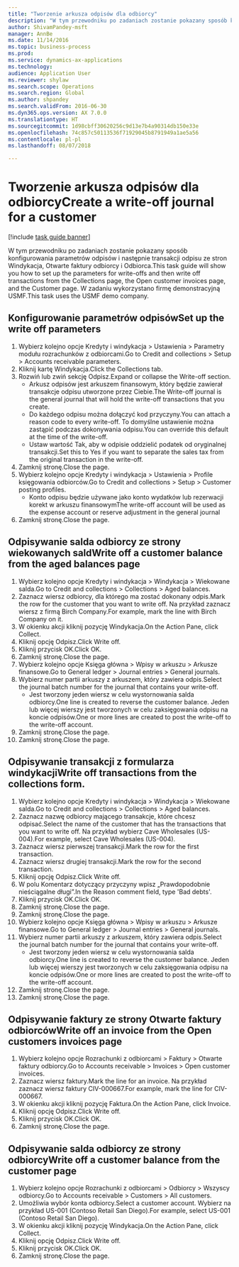 ```yaml
--- 
title: "Tworzenie arkusza odpisów dla odbiorcy"
description: "W tym przewodniku po zadaniach zostanie pokazany sposób konfigurowania parametrów odpisów i następnie transakcji odpisu ze stron Windykacja, Otwarte faktury odbiorcy i Odbiorca."
author: ShivamPandey-msft
manager: AnnBe
ms.date: 11/14/2016
ms.topic: business-process
ms.prod: 
ms.service: dynamics-ax-applications
ms.technology: 
audience: Application User
ms.reviewer: shylaw
ms.search.scope: Operations
ms.search.region: Global
ms.author: shpandey
ms.search.validFrom: 2016-06-30
ms.dyn365.ops.version: AX 7.0.0
ms.translationtype: HT
ms.sourcegitcommit: 1d98cbff30620256c9d13e7b4a90314db150e33e
ms.openlocfilehash: 74c857c50113536f71929045b8791949a1ae5a56
ms.contentlocale: pl-pl
ms.lasthandoff: 08/07/2018

---
```

# <a name="create-a-write-off-journal-for-a-customer"></a><span data-ttu-id="2dfb3-103">Tworzenie arkusza odpisów dla odbiorcy</span><span class="sxs-lookup"><span data-stu-id="2dfb3-103">Create a write-off journal for a customer</span></span>

[!include [task guide banner](../../includes/task-guide-banner.md)]

<span data-ttu-id="2dfb3-104">W tym przewodniku po zadaniach zostanie pokazany sposób konfigurowania parametrów odpisów i następnie transakcji odpisu ze stron Windykacja, Otwarte faktury odbiorcy i Odbiorca.</span><span class="sxs-lookup"><span data-stu-id="2dfb3-104">This task guide will show you how to set up the parameters for write-offs and then write off transactions from the Collections page, the Open customer invoices page, and the Customer page.</span></span> <span data-ttu-id="2dfb3-105">W zadaniu wykorzystano firmę demonstracyjną USMF.</span><span class="sxs-lookup"><span data-stu-id="2dfb3-105">This task uses the USMF demo company.</span></span>


## <a name="set-up-the-write-off-parameters"></a><span data-ttu-id="2dfb3-106">Konfigurowanie parametrów odpisów</span><span class="sxs-lookup"><span data-stu-id="2dfb3-106">Set up the write off parameters</span></span>
1. <span data-ttu-id="2dfb3-107">Wybierz kolejno opcje Kredyty i windykacja > Ustawienia > Parametry modułu rozrachunków z odbiorcami.</span><span class="sxs-lookup"><span data-stu-id="2dfb3-107">Go to Credit and collections > Setup > Accounts receivable parameters.</span></span>
2. <span data-ttu-id="2dfb3-108">Kliknij kartę Windykacja.</span><span class="sxs-lookup"><span data-stu-id="2dfb3-108">Click the Collections tab.</span></span>
3. <span data-ttu-id="2dfb3-109">Rozwiń lub zwiń sekcję Odpisz.</span><span class="sxs-lookup"><span data-stu-id="2dfb3-109">Expand or collapse the Write-off section.</span></span>
    * <span data-ttu-id="2dfb3-110">Arkusz odpisów jest arkuszem finansowym, który będzie zawierał transakcje odpisu utworzone przez Ciebie.</span><span class="sxs-lookup"><span data-stu-id="2dfb3-110">The Write-off journal is the general journal that will hold the write-off transactions that you create.</span></span>  
    * <span data-ttu-id="2dfb3-111">Do każdego odpisu można dołączyć kod przyczyny.</span><span class="sxs-lookup"><span data-stu-id="2dfb3-111">You can attach a reason code to every write-off.</span></span> <span data-ttu-id="2dfb3-112">To domyślne ustawienie można zastąpić podczas dokonywania odpisu.</span><span class="sxs-lookup"><span data-stu-id="2dfb3-112">You can override this default at the time of the write-off.</span></span>  
    * <span data-ttu-id="2dfb3-113">Ustaw wartość Tak, aby w odpisie oddzielić podatek od oryginalnej transakcji.</span><span class="sxs-lookup"><span data-stu-id="2dfb3-113">Set this to Yes if you want to separate the sales tax from the original transaction in the write-off.</span></span>  
4. <span data-ttu-id="2dfb3-114">Zamknij stronę.</span><span class="sxs-lookup"><span data-stu-id="2dfb3-114">Close the page.</span></span>
5. <span data-ttu-id="2dfb3-115">Wybierz kolejno opcje Kredyty i windykacja > Ustawienia > Profile księgowania odbiorców.</span><span class="sxs-lookup"><span data-stu-id="2dfb3-115">Go to Credit and collections > Setup > Customer posting profiles.</span></span>
    * <span data-ttu-id="2dfb3-116">Konto odpisu będzie używane jako konto wydatków lub rezerwacji korekt w arkuszu finansowym</span><span class="sxs-lookup"><span data-stu-id="2dfb3-116">The write-off account will be used as the expense account or reserve adjustment in the general journal</span></span>   
6. <span data-ttu-id="2dfb3-117">Zamknij stronę.</span><span class="sxs-lookup"><span data-stu-id="2dfb3-117">Close the page.</span></span>

## <a name="write-off-a-customer-balance-from-the-aged-balances-page"></a><span data-ttu-id="2dfb3-118">Odpisywanie salda odbiorcy ze strony wiekowanych sald</span><span class="sxs-lookup"><span data-stu-id="2dfb3-118">Write off a customer balance from the aged balances page</span></span>
1. <span data-ttu-id="2dfb3-119">Wybierz kolejno opcje Kredyty i windykacja > Windykacja > Wiekowane salda.</span><span class="sxs-lookup"><span data-stu-id="2dfb3-119">Go to Credit and collections > Collections > Aged balances.</span></span>
2. <span data-ttu-id="2dfb3-120">Zaznacz wiersz odbiorcy, dla którego ma zostać dokonany odpis.</span><span class="sxs-lookup"><span data-stu-id="2dfb3-120">Mark the row for the customer that you want to write off.</span></span> <span data-ttu-id="2dfb3-121">Na przykład zaznacz wiersz z firmą Birch Company.</span><span class="sxs-lookup"><span data-stu-id="2dfb3-121">For example, mark the line with Birch Company on it.</span></span>
3. <span data-ttu-id="2dfb3-122">W okienku akcji kliknij pozycję Windykacja.</span><span class="sxs-lookup"><span data-stu-id="2dfb3-122">On the Action Pane, click Collect.</span></span>
4. <span data-ttu-id="2dfb3-123">Kliknij opcję Odpisz.</span><span class="sxs-lookup"><span data-stu-id="2dfb3-123">Click Write off.</span></span>
5. <span data-ttu-id="2dfb3-124">Kliknij przycisk OK.</span><span class="sxs-lookup"><span data-stu-id="2dfb3-124">Click OK.</span></span>
6. <span data-ttu-id="2dfb3-125">Zamknij stronę.</span><span class="sxs-lookup"><span data-stu-id="2dfb3-125">Close the page.</span></span>
7. <span data-ttu-id="2dfb3-126">Wybierz kolejno opcje Księga główna > Wpisy w arkuszu > Arkusze finansowe.</span><span class="sxs-lookup"><span data-stu-id="2dfb3-126">Go to General ledger > Journal entries > General journals.</span></span>
8. <span data-ttu-id="2dfb3-127">Wybierz numer partii arkuszy z arkuszem, który zawiera odpis.</span><span class="sxs-lookup"><span data-stu-id="2dfb3-127">Select the journal batch number for the journal that contains your write-off.</span></span>
    * <span data-ttu-id="2dfb3-128">Jest tworzony jeden wiersz w celu wystornowania salda odbiorcy.</span><span class="sxs-lookup"><span data-stu-id="2dfb3-128">One line is created to reverse the customer balance.</span></span> <span data-ttu-id="2dfb3-129">Jeden lub więcej wierszy jest tworzonych w celu zaksięgowania odpisu na koncie odpisów.</span><span class="sxs-lookup"><span data-stu-id="2dfb3-129">One or more lines are created to post the write-off to the write-off account.</span></span>  
9. <span data-ttu-id="2dfb3-130">Zamknij stronę.</span><span class="sxs-lookup"><span data-stu-id="2dfb3-130">Close the page.</span></span>
10. <span data-ttu-id="2dfb3-131">Zamknij stronę.</span><span class="sxs-lookup"><span data-stu-id="2dfb3-131">Close the page.</span></span>

## <a name="write-off-transactions-from-the-collections-form"></a><span data-ttu-id="2dfb3-132">Odpisywanie transakcji z formularza windykacji</span><span class="sxs-lookup"><span data-stu-id="2dfb3-132">Write off transactions from the collections form.</span></span>
1. <span data-ttu-id="2dfb3-133">Wybierz kolejno opcje Kredyty i windykacja > Windykacja > Wiekowane salda.</span><span class="sxs-lookup"><span data-stu-id="2dfb3-133">Go to Credit and collections > Collections > Aged balances.</span></span>
2. <span data-ttu-id="2dfb3-134">Zaznacz nazwę odbiorcy mającego transakcje, które chcesz odpisać.</span><span class="sxs-lookup"><span data-stu-id="2dfb3-134">Select the name of the customer that has the transactions that you want to write off.</span></span> <span data-ttu-id="2dfb3-135">Na przykład wybierz Cave Wholesales (US-004).</span><span class="sxs-lookup"><span data-stu-id="2dfb3-135">For example, select Cave Wholesales (US-004).</span></span>
3. <span data-ttu-id="2dfb3-136">Zaznacz wiersz pierwszej transakcji.</span><span class="sxs-lookup"><span data-stu-id="2dfb3-136">Mark the row for the first transaction.</span></span>
4. <span data-ttu-id="2dfb3-137">Zaznacz wiersz drugiej transakcji.</span><span class="sxs-lookup"><span data-stu-id="2dfb3-137">Mark the row for the second transaction.</span></span>
5. <span data-ttu-id="2dfb3-138">Kliknij opcję Odpisz.</span><span class="sxs-lookup"><span data-stu-id="2dfb3-138">Click Write off.</span></span>
6. <span data-ttu-id="2dfb3-139">W polu Komentarz dotyczący przyczyny wpisz „Prawdopodobnie nieściągalne długi”.</span><span class="sxs-lookup"><span data-stu-id="2dfb3-139">In the Reason comment field, type 'Bad debts'.</span></span>
7. <span data-ttu-id="2dfb3-140">Kliknij przycisk OK.</span><span class="sxs-lookup"><span data-stu-id="2dfb3-140">Click OK.</span></span>
8. <span data-ttu-id="2dfb3-141">Zamknij stronę.</span><span class="sxs-lookup"><span data-stu-id="2dfb3-141">Close the page.</span></span>
9. <span data-ttu-id="2dfb3-142">Zamknij stronę.</span><span class="sxs-lookup"><span data-stu-id="2dfb3-142">Close the page.</span></span>
10. <span data-ttu-id="2dfb3-143">Wybierz kolejno opcje Księga główna > Wpisy w arkuszu > Arkusze finansowe.</span><span class="sxs-lookup"><span data-stu-id="2dfb3-143">Go to General ledger > Journal entries > General journals.</span></span>
11. <span data-ttu-id="2dfb3-144">Wybierz numer partii arkuszy z arkuszem, który zawiera odpis.</span><span class="sxs-lookup"><span data-stu-id="2dfb3-144">Select the journal batch number for the journal that contains your write-off.</span></span>
    * <span data-ttu-id="2dfb3-145">Jest tworzony jeden wiersz w celu wystornowania salda odbiorcy.</span><span class="sxs-lookup"><span data-stu-id="2dfb3-145">One line is created to reverse the customer balance.</span></span> <span data-ttu-id="2dfb3-146">Jeden lub więcej wierszy jest tworzonych w celu zaksięgowania odpisu na koncie odpisów.</span><span class="sxs-lookup"><span data-stu-id="2dfb3-146">One or more lines are created to post the write-off to the write-off account.</span></span>  
12. <span data-ttu-id="2dfb3-147">Zamknij stronę.</span><span class="sxs-lookup"><span data-stu-id="2dfb3-147">Close the page.</span></span>
13. <span data-ttu-id="2dfb3-148">Zamknij stronę.</span><span class="sxs-lookup"><span data-stu-id="2dfb3-148">Close the page.</span></span>

## <a name="write-off-an-invoice-from-the-open-customers-invoices-page"></a><span data-ttu-id="2dfb3-149">Odpisywanie faktury ze strony Otwarte faktury odbiorców</span><span class="sxs-lookup"><span data-stu-id="2dfb3-149">Write off an invoice from the Open customers invoices page</span></span>
1. <span data-ttu-id="2dfb3-150">Wybierz kolejno opcje Rozrachunki z odbiorcami > Faktury > Otwarte faktury odbiorcy.</span><span class="sxs-lookup"><span data-stu-id="2dfb3-150">Go to Accounts receivable > Invoices > Open customer invoices.</span></span>
2. <span data-ttu-id="2dfb3-151">Zaznacz wiersz faktury.</span><span class="sxs-lookup"><span data-stu-id="2dfb3-151">Mark the line for an invoice.</span></span> <span data-ttu-id="2dfb3-152">Na przykład zaznacz wiersz faktury CIV-000667.</span><span class="sxs-lookup"><span data-stu-id="2dfb3-152">For example, mark the line for CIV-000667.</span></span>
3. <span data-ttu-id="2dfb3-153">W okienku akcji kliknij pozycję Faktura.</span><span class="sxs-lookup"><span data-stu-id="2dfb3-153">On the Action Pane, click Invoice.</span></span>
4. <span data-ttu-id="2dfb3-154">Kliknij opcję Odpisz.</span><span class="sxs-lookup"><span data-stu-id="2dfb3-154">Click Write off.</span></span>
5. <span data-ttu-id="2dfb3-155">Kliknij przycisk OK.</span><span class="sxs-lookup"><span data-stu-id="2dfb3-155">Click OK.</span></span>
6. <span data-ttu-id="2dfb3-156">Zamknij stronę.</span><span class="sxs-lookup"><span data-stu-id="2dfb3-156">Close the page.</span></span>

## <a name="write-off-a-customer-balance-from-the-customer-page"></a><span data-ttu-id="2dfb3-157">Odpisywanie salda odbiorcy ze strony odbiorcy</span><span class="sxs-lookup"><span data-stu-id="2dfb3-157">Write off a customer balance from the customer page</span></span>
1. <span data-ttu-id="2dfb3-158">Wybierz kolejno opcje Rozrachunki z odbiorcami > Odbiorcy > Wszyscy odbiorcy.</span><span class="sxs-lookup"><span data-stu-id="2dfb3-158">Go to Accounts receivable > Customers > All customers.</span></span>
2. <span data-ttu-id="2dfb3-159">Umożliwia wybór konta odbiorcy.</span><span class="sxs-lookup"><span data-stu-id="2dfb3-159">Select a customer account.</span></span> <span data-ttu-id="2dfb3-160">Wybierz na przykład US-001 (Contoso Retail San Diego).</span><span class="sxs-lookup"><span data-stu-id="2dfb3-160">For example, select US-001 (Contoso Retail San Diego).</span></span>
3. <span data-ttu-id="2dfb3-161">W okienku akcji kliknij pozycję Windykacja.</span><span class="sxs-lookup"><span data-stu-id="2dfb3-161">On the Action Pane, click Collect.</span></span>
4. <span data-ttu-id="2dfb3-162">Kliknij opcję Odpisz.</span><span class="sxs-lookup"><span data-stu-id="2dfb3-162">Click Write off.</span></span>
5. <span data-ttu-id="2dfb3-163">Kliknij przycisk OK.</span><span class="sxs-lookup"><span data-stu-id="2dfb3-163">Click OK.</span></span>
6. <span data-ttu-id="2dfb3-164">Zamknij stronę.</span><span class="sxs-lookup"><span data-stu-id="2dfb3-164">Close the page.</span></span>


